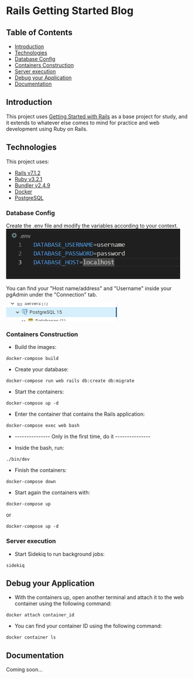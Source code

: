 # Rails Getting Started Blog

## Table of Contents
- [Introduction](#introduction)
- [Technologies](#technologies)
- [Database Config](#database-config)
- [Containers Construction](#containers-construction)
- [Server execution](#server-execution)
- [Debug your Application](#debug-your-application)
- [Documentation](#documentation)

## Introduction

This project uses [Getting Started with Rails](https://guides.rubyonrails.org/getting_started.html) as a base project for study, and it extends to whatever else comes to mind for practice and web development using Ruby on Rails.

## Technologies
This project uses:
 - [Rails v7.1.2](https://rubyonrails.org/)
 - [Ruby v3.2.1](https://www.ruby-lang.org/en/)
 - [Bundler v2.4.9](https://bundler.io/)
 - [Docker](https://docs.docker.com/compose/install/)
 - [PostgreSQL](https://www.postgresql.org/docs/current/installation.html)

### Database Config

Create the .env file and modify the variables according to your context.
![Env](examples/env.jpeg)

You can find your "Host name/address" and "Username" inside your pgAdmin under the "Connection" tab.

![Pgadmin](examples/pgadmin.png)


### Containers Construction

* Build the images:

```console
docker-compose build
```

* Create your database:

```console
docker-compose run web rails db:create db:migrate
```

* Start the containers:

```console
docker-compose up -d
```

* Enter the container that contains the Rails application:

```console
docker-compose exec web bash
```

* --------------- Only in the first time, do it ---------------

* Inside the bash, run:
```console
./bin/dev
```

* Finish the containers:
```console
docker-compose down
```

* Start again the containers with:
```console
docker-compose up
```

or

```console
docker-compose up -d
```

### Server execution

* Start Sidekiq to run background jobs:

```console
sidekiq
```

## Debug your Application
* With the containers up, open another terminal and attach it to the web container using the following command:
 ```console
docker attach container_id
```

* You can find your container ID using the following command:
 ```console
docker container ls
```

## Documentation

Coming soon...
